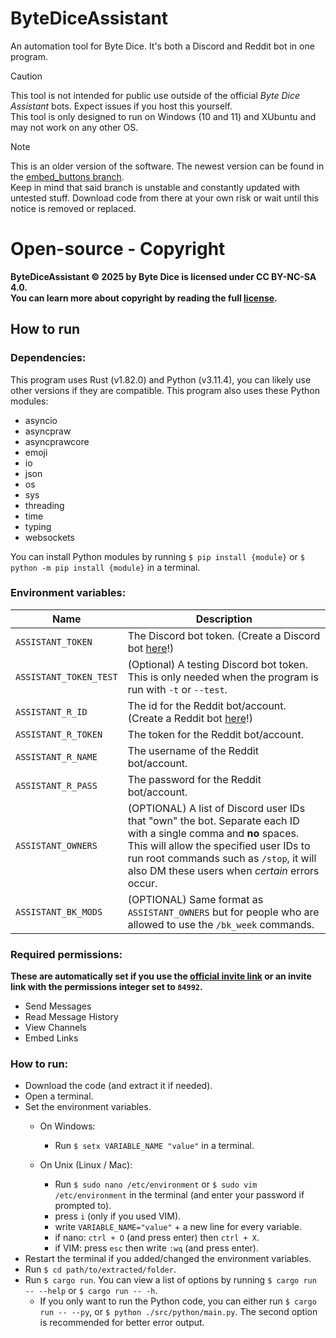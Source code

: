 # ByteDiceAssistant
An automation tool for Byte Dice. It's both a Discord and Reddit bot in one program.

> [!CAUTION]
> This tool is not intended for public use outside of the official *Byte Dice Assistant* bots. Expect issues if you host this yourself.\
> This tool is only designed to run on Windows (10 and 11) and XUbuntu and may not work on any other OS.

> [!NOTE]
> This is an older version of the software. The newest version can be found in the [embed_buttons branch](https://github.com/ByteDice/ByteDiceAssistant/tree/embed_buttons).\
> Keep in mind that said branch is unstable and constantly updated with untested stuff. Download code from there at your own risk or wait until this notice is removed or replaced.

# Open-source - Copyright

**ByteDiceAssistant © 2025 by Byte Dice is licensed under CC BY-NC-SA 4.0.**\
**You can learn more about copyright by reading the full [license](/LICENSE.txt).**

## How to run
### Dependencies:

This program uses Rust (v1.82.0) and Python (v3.11.4), you can likely use other versions if they are compatible. This program also uses these Python modules:
* asyncio
* asyncpraw
* asyncprawcore
* emoji
* io
* json
* os
* sys
* threading
* time
* typing
* websockets

You can install Python modules by running `$ pip install {module}` or `$ python -m pip install {module}` in a terminal.

### Environment variables:
| **Name** | **Description** |
| --- | --- |
| `ASSISTANT_TOKEN` | The Discord bot token. (Create a Discord bot [here](https://discord.com/developers/docs/intro)!) |
| `ASSISTANT_TOKEN_TEST` | (Optional) A testing Discord bot token. This is only needed when the program is run with `-t` or `--test`. |
| `ASSISTANT_R_ID` | The id for the Reddit bot/account. (Create a Reddit bot [here](https://www.reddit.com/prefs/apps)!)  |
| `ASSISTANT_R_TOKEN` | The token for the Reddit bot/account. |
| `ASSISTANT_R_NAME` | The username of the Reddit bot/account. |
| `ASSISTANT_R_PASS` | The password for the Reddit bot/account. |
| `ASSISTANT_OWNERS` | (OPTIONAL) A list of Discord user IDs that "own" the bot. Separate each ID with a single comma and **no** spaces. This will allow the specified user IDs to run root commands such as `/stop`, it will also DM these users when *certain* errors occur. |
| `ASSISTANT_BK_MODS` | (OPTIONAL) Same format as `ASSISTANT_OWNERS` but for people who are allowed to use the `/bk_week` commands. |

### Required permissions:
**These are automatically set if you use the [official invite link](https://discord.com/oauth2/authorize?client_id=1212127255795335208&permissions=84992&integration_type=0&scope=bot) or an invite link with the permissions integer set to `84992`.**
* Send Messages
* Read Message History
* View Channels
* Embed Links

### How to run:
* Download the code (and extract it if needed).
* Open a terminal.
* Set the environment variables.
  * On Windows:

    * Run `$ setx VARIABLE_NAME "value"` in a terminal.
    
  * On Unix (Linux / Mac):
    * Run `$ sudo nano /etc/environment` or `$ sudo vim /etc/environment` in the terminal (and enter your password if prompted to).
    * press `i` (only if you used VIM).
    * write `VARIABLE_NAME="value"` + a new line for every variable.
    * if nano: `ctrl + O` (and press enter) then `ctrl + X`.
    * if VIM: press `esc` then write `:wq` (and press enter).
* Restart the terminal if you added/changed the environment variables.
* Run `$ cd path/to/extracted/folder`.
* Run `$ cargo run`. You can view a list of options by running `$ cargo run -- --help` or `$ cargo run -- -h`.
  * If you only want to run the Python code, you can either run `$ cargo run -- --py`, or `$ python ./src/python/main.py`. The second option is recommended for better error output.
